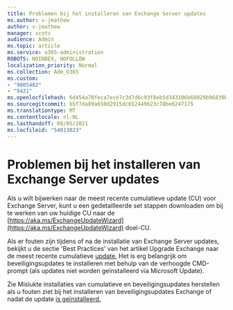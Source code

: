 ```yaml
---
title: Problemen bij het installeren van Exchange Server updates
ms.author: v-jmathew
author: v-jmathew
manager: scotv
audience: Admin
ms.topic: article
ms.service: o365-administration
ROBOTS: NOINDEX, NOFOLLOW
localization_priority: Normal
ms.collection: Adm_O365
ms.custom:
- "9005482"
- "9421"
ms.openlocfilehash: 6d454a78feca7ece7c3d7d6c93f8eb5d343106b68029b96839b5ff28077d0f25
ms.sourcegitcommit: b5f7da89a650d2915dc652449623c78be6247175
ms.translationtype: MT
ms.contentlocale: nl-NL
ms.lasthandoff: 08/05/2021
ms.locfileid: "54013023"
---
```

# <a name="issues-when-installing-exchange-server-updates"></a>Problemen bij het installeren van Exchange Server updates

Als u wilt bijwerken naar de meest recente cumulatieve update (CU) voor Exchange Server, kunt u een gedetailleerde set stappen downloaden om bij te werken van uw huidige CU naar de [https://aka.ms/ExchangeUpdateWizard](https://aka.ms/ExchangeUpdateWizard) doel-CU.

Als er fouten zijn tijdens of na de installatie van Exchange Server updates, bekijkt u de sectie 'Best Practices' van het artikel Upgrade Exchange naar de meest recente cumulatieve [update.](https://docs.microsoft.com/Exchange/plan-and-deploy/install-cumulative-updates) Het is erg belangrijk om beveiligingsupdates te installeren met behulp van de verhoogde CMD-prompt (als updates niet worden geïnstalleerd via Microsoft Update).

Zie Mislukte installaties van cumulatieve en beveiligingsupdates herstellen als u fouten ziet bij het installeren van beveiligingsupdates Exchange of nadat de update [is geïnstalleerd.](https://aka.ms/exupdatefaq)
